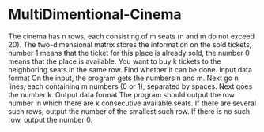 # MultiDimentional-Cinema
The cinema has n rows, each consisting of m seats (n and m do not exceed 20). The two-dimensional matrix stores the information on the sold tickets, number 1 means that the ticket for this place is already sold, the number 0 means that the place is available. You want to buy k tickets to the neighboring seats in the same row. Find whether it can be done.  Input data format  On the input, the program gets the numbers n and m. Next go n lines, each containing m numbers (0 or 1), separated by spaces. Next goes the number k.  Output data format  The program should output the row number in which there are k consecutive available seats. If there are several such rows, output the number of the smallest such row. If there is no such row, output the number 0.
